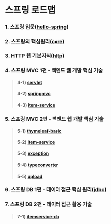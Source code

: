 # 스프링 로드맵
### 1. 스프링 입문([hello-spring](https://github.com/hyungeunShin/Spring_Roadmap/tree/master/hello-spring))

### 2. 스프링의 핵심원리([core](https://github.com/hyungeunShin/Spring_Roadmap/tree/master/core))

### 3. HTTP 웹 기본지식([http](https://github.com/hyungeunShin/Spring_Roadmap/tree/master/http))

### 4. 스프링 MVC 1편 - 백엔드 웹 개발 핵심 기술
>#### 4-1) [servlet](https://github.com/hyungeunShin/Spring_Roadmap/tree/master/servlet)
>#### 4-2) [springmvc](https://github.com/hyungeunShin/Spring_Roadmap/tree/master/springmvc)
>#### 4-3) [item-service](https://github.com/hyungeunShin/Spring_Roadmap/tree/master/item-service)

### 5. 스프링 MVC 2편 - 백엔드 웹 개발 핵심 기술
>#### 5-1) [thymeleaf-basic](https://github.com/hyungeunShin/Spring_Roadmap/tree/master/thymeleaf-basic)
>#### 5-2) [item-service](https://github.com/hyungeunShin/Spring_Roadmap/tree/master/item-service)
>#### 5-3) [exception](https://github.com/hyungeunShin/Spring_Roadmap/tree/master/exception)
>#### 5-4) [typeconverter](https://github.com/hyungeunShin/Spring_Roadmap/tree/master/typeconverter)
>#### 5-5) [upload](https://github.com/hyungeunShin/Spring_Roadmap/tree/master/upload)

### 6. 스프링 DB 1편 - 데이터 접근 핵심 원리([jdbc](https://github.com/hyungeunShin/Spring_Roadmap/tree/master/jdbc))

### 7. 스프링 DB 2편 - 데이터 접근 활용 기술
>#### 7-1) [itemservice-db](https://github.com/hyungeunShin/Spring_Roadmap/tree/master/itemservice-db)
